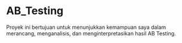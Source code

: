 # AB_Testing
Proyek ini bertujuan untuk menunjukkan kemampuan saya dalam merancang, menganalisis, dan menginterpretasikan hasil AB Testing. 

